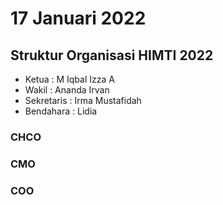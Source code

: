 # 17 Januari 2022

## Struktur Organisasi HIMTI 2022
* Ketua         : M Iqbal Izza A
* Wakil         : Ananda Irvan
* Sekretaris    : Irma Mustafidah
* Bendahara     : Lidia

### CHCO
 
### CMO

### COO
